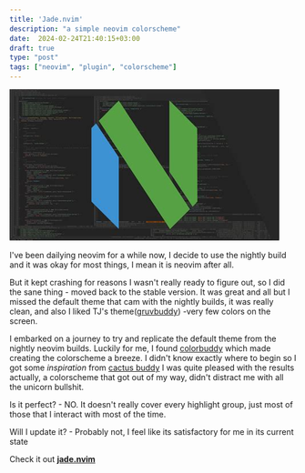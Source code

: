 ```yaml
---
title: 'Jade.nvim'
description: "a simple neovim colorscheme"
date:  2024-02-24T21:40:15+03:00
draft: true
type: "post"
tags: ["neovim", "plugin", "colorscheme"]
---
```

![alt text](nvim.jpg)

I've been dailying neovim for a while now, I decide to use the nightly build and it was okay for most things,
I mean it is neovim after all.

But it kept crashing for reasons I wasn't really ready to figure out, so I did the sane thing - moved back to the stable version.
It was great and all but I missed the default theme that cam with the nightly builds, it was really clean, and also I liked TJ's theme([gruvbuddy](https://github.com/tjdevries/gruvbuddy.nvim)) -very few colors on the screen.

I embarked on a journey to try and replicate the default theme from the nightly neovim builds. Luckily for me, I found [colorbuddy](https://github.com/tjdevries/colorbuddy.nvim) which made creating the colorscheme a breeze.
I didn't know exactly where to begin so I got some *inspiration* from [cactus buddy](https://github.com/redbug312/cactusbuddy)
I was quite pleased with the results actually, a colorscheme that got out of my way, didn't distract me with all the unicorn bullshit.

Is it perfect? - NO. It doesn't really cover every highlight group, just most of those that I interact with most of the time.

Will I update it? - Probably not, I feel like its satisfactory for me in its current state


Check it out [**jade.nvim**](https://github.com/musaubrian/jade.nvim)

